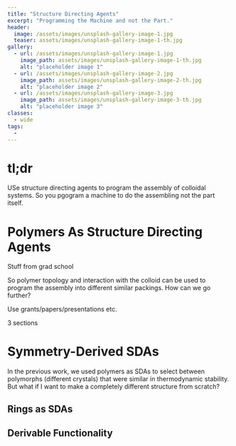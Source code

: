 ```yaml
---
title: "Structure Directing Agents"
excerpt: "Programming the Machine and not the Part."
header:
  image: /assets/images/unsplash-gallery-image-1.jpg
  teaser: assets/images/unsplash-gallery-image-1-th.jpg
gallery:
  - url: /assets/images/unsplash-gallery-image-1.jpg
    image_path: assets/images/unsplash-gallery-image-1-th.jpg
    alt: "placeholder image 1"
  - url: /assets/images/unsplash-gallery-image-2.jpg
    image_path: assets/images/unsplash-gallery-image-2-th.jpg
    alt: "placeholder image 2"
  - url: /assets/images/unsplash-gallery-image-3.jpg
    image_path: assets/images/unsplash-gallery-image-3-th.jpg
    alt: "placeholder image 3"
classes:
  - wide
tags:
  - 
---
```


# tl;dr

USe structure directing agents to program the assembly of colloidal systems.  So you pgogram a machine to do the assembling not the part itself.

# Polymers As Structure Directing Agents

Stuff from grad school

So polymer topology and interaction with the colloid can be used to program the assembly into different similar packings. How can we go further?

Use grants/papers/presentations etc.

3 sections

# Symmetry-Derived SDAs

In the previous work, we used polymers as SDAs to select between polymorphs (different crystals) that were similar in thermodynamic stability.  But what if I want to make a completely different structure from scratch?

## Rings as SDAs

## Derivable Functionality
